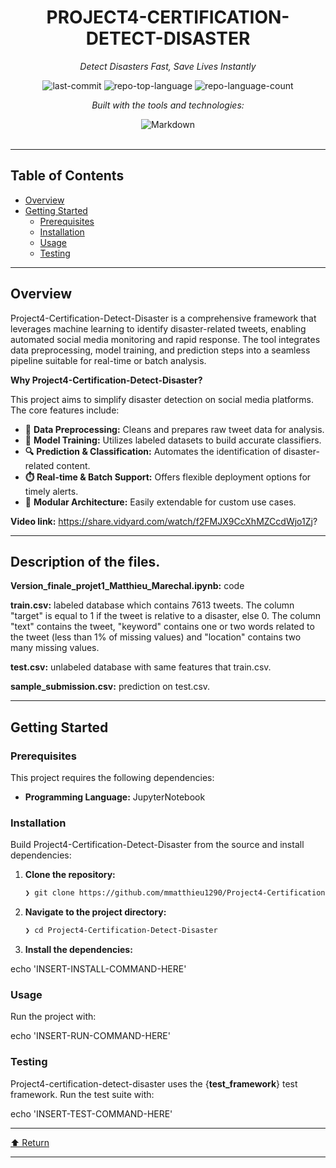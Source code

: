 <div id="top">

<!-- HEADER STYLE: CLASSIC -->
<div align="center">


# PROJECT4-CERTIFICATION-DETECT-DISASTER

<em>Detect Disasters Fast, Save Lives Instantly</em>

<!-- BADGES -->
<img src="https://img.shields.io/github/last-commit/mmatthieu1290/Project4-Certification-Detect-Disaster?style=flat&logo=git&logoColor=white&color=0080ff" alt="last-commit">
<img src="https://img.shields.io/github/languages/top/mmatthieu1290/Project4-Certification-Detect-Disaster?style=flat&color=0080ff" alt="repo-top-language">
<img src="https://img.shields.io/github/languages/count/mmatthieu1290/Project4-Certification-Detect-Disaster?style=flat&color=0080ff" alt="repo-language-count">

<em>Built with the tools and technologies:</em>

<img src="https://img.shields.io/badge/Markdown-000000.svg?style=flat&logo=Markdown&logoColor=white" alt="Markdown">

</div>
<br>

---

## Table of Contents

- [Overview](#overview)
- [Getting Started](#getting-started)
    - [Prerequisites](#prerequisites)
    - [Installation](#installation)
    - [Usage](#usage)
    - [Testing](#testing)

---

## Overview

Project4-Certification-Detect-Disaster is a comprehensive framework that leverages machine learning to identify disaster-related tweets, enabling automated social media monitoring and rapid response. The tool integrates data preprocessing, model training, and prediction steps into a seamless pipeline suitable for real-time or batch analysis.

**Why Project4-Certification-Detect-Disaster?**

This project aims to simplify disaster detection on social media platforms. The core features include:

- **🧩** **Data Preprocessing:** Cleans and prepares raw tweet data for analysis.
- **🚀** **Model Training:** Utilizes labeled datasets to build accurate classifiers.
- **🔍** **Prediction & Classification:** Automates the identification of disaster-related content.
- **⏱️** **Real-time & Batch Support:** Offers flexible deployment options for timely alerts.
- **🔧** **Modular Architecture:** Easily extendable for custom use cases.

**Video link:** https://share.vidyard.com/watch/f2FMJX9CcXhMZCcdWjo1Zj?

---

## Description of the files.

**Version_finale_projet1_Matthieu_Marechal.ipynb:** code

**train.csv:** labeled database which contains 7613 tweets. The column "target" is equal to 1 if the tweet is relative to a disaster, else 0. The column "text" contains the tweet, "keyword" contains one or two words related to the tweet (less than 1% of missing values) and "location" contains two many missing values.

**test.csv:** unlabeled database with same features that train.csv.

**sample_submission.csv:** prediction on test.csv.

---

## Getting Started

### Prerequisites

This project requires the following dependencies:

- **Programming Language:** JupyterNotebook

### Installation

Build Project4-Certification-Detect-Disaster from the source and install dependencies:

1. **Clone the repository:**

    ```sh
    ❯ git clone https://github.com/mmatthieu1290/Project4-Certification-Detect-Disaster
    ```

2. **Navigate to the project directory:**

    ```sh
    ❯ cd Project4-Certification-Detect-Disaster
    ```

3. **Install the dependencies:**

echo 'INSERT-INSTALL-COMMAND-HERE'

### Usage

Run the project with:

echo 'INSERT-RUN-COMMAND-HERE'

### Testing

Project4-certification-detect-disaster uses the {__test_framework__} test framework. Run the test suite with:

echo 'INSERT-TEST-COMMAND-HERE'

---

<div align="left"><a href="#top">⬆ Return</a></div>

---

